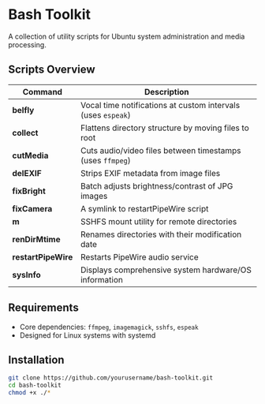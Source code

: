 # Bash Toolkit

A collection of utility scripts for Ubuntu system administration and media processing.

## Scripts Overview

| Command       | Description |
|--------------|-------------|
| **belfly** | Vocal time notifications at custom intervals (uses `espeak`) |
| **collect** | Flattens directory structure by moving files to root |
| **cutMedia** | Cuts audio/video files between timestamps (uses `ffmpeg`) |
| **delEXIF** | Strips EXIF metadata from image files |
| **fixBright** | Batch adjusts brightness/contrast of JPG images |
| **fixCamera** | A symlink to restartPipeWire script |
| **m** | SSHFS mount utility for remote directories |
| **renDirMtime** | Renames directories with their modification date |
| **restartPipeWire** | Restarts PipeWire audio service |
| **sysInfo** | Displays comprehensive system hardware/OS information |

## Requirements

- Core dependencies: `ffmpeg`, `imagemagick`, `sshfs`, `espeak`
- Designed for Linux systems with systemd

## Installation

```bash
git clone https://github.com/yourusername/bash-toolkit.git
cd bash-toolkit
chmod +x ./*
